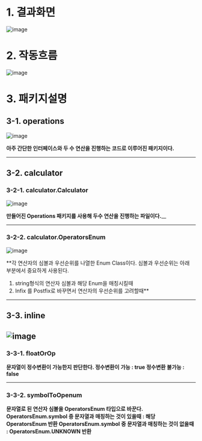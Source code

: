 # 1. 결과화면

![image](https://github.com/spartaCoding-2-4/ch2.SoonYong/assets/47583083/ee774188-2ed7-4552-a03a-4a357db43dab)

# 2. 작동흐름

![image](https://github.com/spartaCoding-2-4/ch2.SoonYong/assets/47583083/9af1c58a-23ff-40a4-a242-4b8f910f9f4b)

# 3. 패키지설명

## 3-1. operations
![image](https://github.com/spartaCoding-2-4/ch2.SoonYong/assets/47583083/7d2e028b-a0ef-4fa7-bb28-b5df118cc41a)

**아주 간단한 인터페이스와 두 수 연산을 진행하는 코드로 이루어진 패키지이다.**

----

## 3-2. calculator
### 3-2-1. calculator.Calculator

![image](https://github.com/spartaCoding-2-4/ch2.SoonYong/assets/47583083/e4f255e8-cea0-45a2-b25d-b666eeded58a)

**만들어진 Operations 패키지를 사용해 두수 연산을 진행하는 파일이다.**__

---
### 3-2-2. calculator.OperatorsEnum

![image](https://github.com/spartaCoding-2-4/ch2.SoonYong/assets/47583083/eb696501-7c98-4c86-bce6-481f75234b4f)

**각 연산자의 심볼과 우선순위를 나열한 Enum Class이다.
심볼과 우선순위는 아래 부분에서 중요하게 사용된다.

1. string형식의 연산자 심볼과 해당 Enum을 매칭시킬때
2. Infix 를 Postfix로 바꾸면서 연산자의 우선순위를 고려할때**

----

## 3-3. inline

![image](https://github.com/spartaCoding-2-4/ch2.SoonYong/assets/47583083/1b7f9caf-16dc-4c1a-a87f-dfba196b65dd)
---
### 3-3-1. floatOrOp
**문자열이 정수변환이 가능한지 판단한다.
정수변환이 가능 : true
정수변환 불가능 : false**

---
### 3-3-2. symbolToOpenum
**문자열로 된 연산자 심볼을 OperatorsEnum 타입으로 바꾼다.
OperatorsEnum.symbol 중 문자열과 매칭하는 것이 있을때 : 해당 OperatorsEnum 반환
OperatorsEnum.symbol 중 문자열과 매칭하는 것이 없을때 : OperatorsEnum.UNKNOWN 반환**

